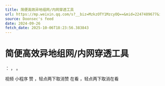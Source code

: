 ```yaml
---
title: 简便高效异地组网/内网穿透工具
url: https://mp.weixin.qq.com/s?__biz=MzkzOTY1MzcyOQ==&mid=2247489677&idx=1&sn=a63df99fc73a2d5b297bbb50fccc0eea
source: Doonsec's feed
date: 2024-09-26
fetch_date: 2025-10-06T18:23:56.383843
---
```


# 简便高效异地组网/内网穿透工具

：
，
。

视频
小程序
赞
，轻点两下取消赞
在看
，轻点两下取消在看
